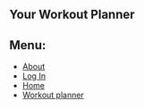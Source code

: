 ## Your Workout Planner 
## Menu:
- [About](about/about.html)
- [Log In](login/login.html)
- [Home](index.md)
- [Workout planner](planner/planner.html)
